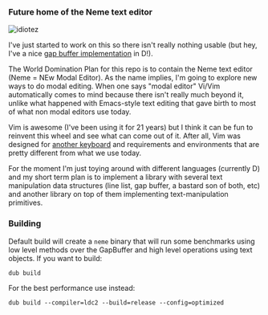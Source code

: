 ### Future home of the Neme text editor

![idiotez](https://i.imgflip.com/1le4it.jpg)

I've just started to work on this so there isn't really nothing usable 
(but hey, I've a nice [gap buffer implementation](https://github.com/juanjux/neme/blob/master/source/core/gapbuffer.d) 
in D!).

The World Domination Plan for this repo is to contain the Neme text editor 
(Neme = NEw Modal Editor). As the name implies, I'm going to explore 
new ways to do modal editing. When one says "modal editor" Vi/Vim 
automatically comes to mind because there isn't really much beyond it, 
unlike what happened with Emacs-style text editing that gave birth to
most of what non modal editors use today.

Vim is awesome (I've been using it for 21 years) but I think it can be fun
to reinvent this wheel and see what can come out of it. After all, Vim 
was designed for [another keyboard](https://en.wikipedia.org/wiki/Vi#/media/File:KB_Terminal_ADM3A.svg)
and requirements and environments that are pretty different from what we 
use today.

For the moment I'm just toying around with different languages (currently D) 
and my short term plan is to implement a library with several text manipulation
data structures (line list, gap buffer, a bastard son of both, etc) and another library on top of them
implementing text-manipulation primitives.

### Building

Default build will create a `neme` binary that will run some benchmarks using
low level methods over the GapBuffer and high level operations using text
objects. If you want to build:

```sh
dub build
```

For the best performance use instead:

```
dub build --compiler=ldc2 --build=release --config=optimized
```
